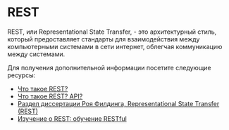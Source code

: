 # REST

REST, или Representational State Transfer, - это архитектурный стиль, который предоставляет стандарты для взаимодействия между компьютерными системами в сети интернет, облегчая коммуникацию между системами.

Для получения дополнительной информации посетите следующие ресурсы:

- [Что такое REST?](https://www.codecademy.com/article/what-is-rest)
- [Что такое REST? API?](https://www.redhat.com/en/topics/api/what-is-a-rest-api)
- [Раздел диссертации Роя Филдинга, Representational State Transfer (REST)](https://www.ics.uci.edu/~fielding/pubs/dissertation/rest_arch_style.htm)
- [Изучение о REST: обучение RESTful](https://restapitutorial.com/)
